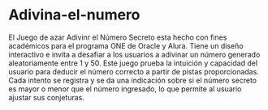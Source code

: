 # Adivina-el-numero

El Juego de azar Adivinr el Número Secreto esta hecho con fines académicos para el programa ONE de Oracle y Alura. Tiene un diseño interactivo e invita a desafiar a los usuarios a adivinar un número generado aleatoriamente entre 1 y 50. Este juego prueba la intuición y capacidad del usuario para deducir el número correcto a partir de pistas proporcionadas. Cada intento se registra y se da una indicación sobre si el número secreto es mayor o menor que el número ingresado, lo que permite al usuario ajustar sus conjeturas.



